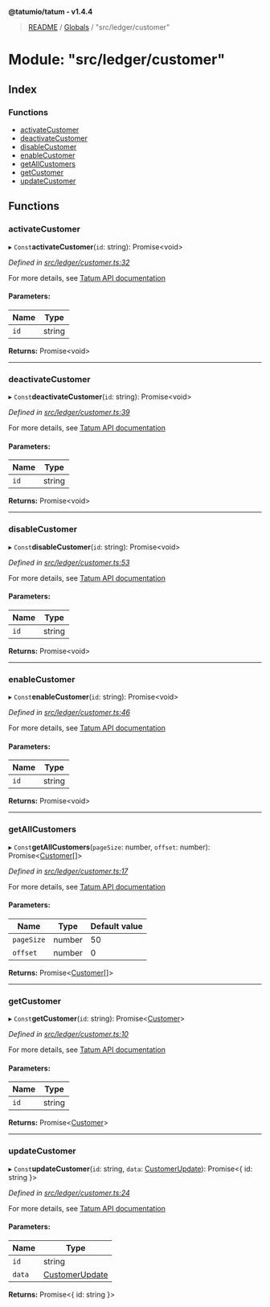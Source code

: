 **@tatumio/tatum - v1.4.4**

> [README](../README.md) / [Globals](../globals.md) / "src/ledger/customer"

# Module: "src/ledger/customer"

## Index

### Functions

* [activateCustomer](_src_ledger_customer_.md#activatecustomer)
* [deactivateCustomer](_src_ledger_customer_.md#deactivatecustomer)
* [disableCustomer](_src_ledger_customer_.md#disablecustomer)
* [enableCustomer](_src_ledger_customer_.md#enablecustomer)
* [getAllCustomers](_src_ledger_customer_.md#getallcustomers)
* [getCustomer](_src_ledger_customer_.md#getcustomer)
* [updateCustomer](_src_ledger_customer_.md#updatecustomer)

## Functions

### activateCustomer

▸ `Const`**activateCustomer**(`id`: string): Promise\<void>

*Defined in [src/ledger/customer.ts:32](https://github.com/tatumio/tatum-js/blob/c5d1e16/src/ledger/customer.ts#L32)*

For more details, see <a href="https://tatum.io/apidoc.html#operation/activateAccount" target="_blank">Tatum API documentation</a>

#### Parameters:

Name | Type |
------ | ------ |
`id` | string |

**Returns:** Promise\<void>

___

### deactivateCustomer

▸ `Const`**deactivateCustomer**(`id`: string): Promise\<void>

*Defined in [src/ledger/customer.ts:39](https://github.com/tatumio/tatum-js/blob/c5d1e16/src/ledger/customer.ts#L39)*

For more details, see <a href="https://tatum.io/apidoc.html#operation/deactivateCustomer" target="_blank">Tatum API documentation</a>

#### Parameters:

Name | Type |
------ | ------ |
`id` | string |

**Returns:** Promise\<void>

___

### disableCustomer

▸ `Const`**disableCustomer**(`id`: string): Promise\<void>

*Defined in [src/ledger/customer.ts:53](https://github.com/tatumio/tatum-js/blob/c5d1e16/src/ledger/customer.ts#L53)*

For more details, see <a href="https://tatum.io/apidoc.html#operation/disableCustomer" target="_blank">Tatum API documentation</a>

#### Parameters:

Name | Type |
------ | ------ |
`id` | string |

**Returns:** Promise\<void>

___

### enableCustomer

▸ `Const`**enableCustomer**(`id`: string): Promise\<void>

*Defined in [src/ledger/customer.ts:46](https://github.com/tatumio/tatum-js/blob/c5d1e16/src/ledger/customer.ts#L46)*

For more details, see <a href="https://tatum.io/apidoc.html#operation/enableCustomer" target="_blank">Tatum API documentation</a>

#### Parameters:

Name | Type |
------ | ------ |
`id` | string |

**Returns:** Promise\<void>

___

### getAllCustomers

▸ `Const`**getAllCustomers**(`pageSize`: number, `offset`: number): Promise\<[Customer](../classes/_src_model_response_ledger_customer_.customer.md)[]>

*Defined in [src/ledger/customer.ts:17](https://github.com/tatumio/tatum-js/blob/c5d1e16/src/ledger/customer.ts#L17)*

For more details, see <a href="https://tatum.io/apidoc.html#operation/findAllCustomers" target="_blank">Tatum API documentation</a>

#### Parameters:

Name | Type | Default value |
------ | ------ | ------ |
`pageSize` | number | 50 |
`offset` | number | 0 |

**Returns:** Promise\<[Customer](../classes/_src_model_response_ledger_customer_.customer.md)[]>

___

### getCustomer

▸ `Const`**getCustomer**(`id`: string): Promise\<[Customer](../classes/_src_model_response_ledger_customer_.customer.md)>

*Defined in [src/ledger/customer.ts:10](https://github.com/tatumio/tatum-js/blob/c5d1e16/src/ledger/customer.ts#L10)*

For more details, see <a href="https://tatum.io/apidoc.html#operation/getCustomerByExternalId" target="_blank">Tatum API documentation</a>

#### Parameters:

Name | Type |
------ | ------ |
`id` | string |

**Returns:** Promise\<[Customer](../classes/_src_model_response_ledger_customer_.customer.md)>

___

### updateCustomer

▸ `Const`**updateCustomer**(`id`: string, `data`: [CustomerUpdate](../classes/_src_model_request_customerupdate_.customerupdate.md)): Promise\<{ id: string  }>

*Defined in [src/ledger/customer.ts:24](https://github.com/tatumio/tatum-js/blob/c5d1e16/src/ledger/customer.ts#L24)*

For more details, see <a href="https://tatum.io/apidoc.html#operation/updateCustomer" target="_blank">Tatum API documentation</a>

#### Parameters:

Name | Type |
------ | ------ |
`id` | string |
`data` | [CustomerUpdate](../classes/_src_model_request_customerupdate_.customerupdate.md) |

**Returns:** Promise\<{ id: string  }>
